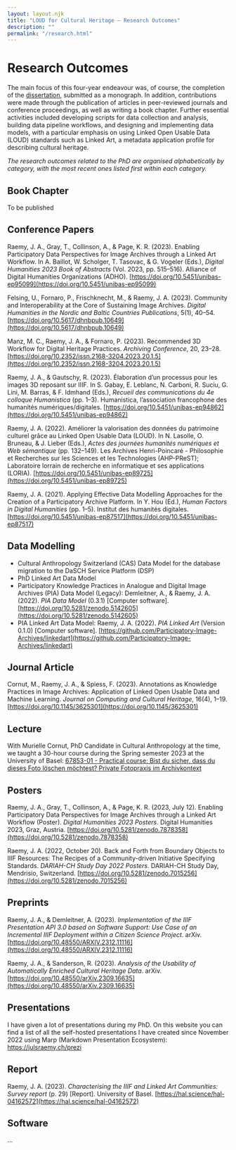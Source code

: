 ```yaml
---
layout: layout.njk
title: "LOUD for Cultural Heritage – Research Outcomes"
description: ""
permalink: "/research.html"
---
```


# Research Outcomes

The main focus of this four-year endeavour was, of course, the completion of the [dissertation](thesis.html), submitted as a monograph. In addition, contributions were made through the publication of articles in peer-reviewed journals and conference proceedings, as well as writing a book chapter. Further essential activities included developing scripts for data collection and analysis, building data pipeline workflows, and designing and implementing data models, with a particular emphasis on using Linked Open Usable Data (LOUD) standards such as Linked Art, a metadata application profile for describing cultural heritage.

_The research outcomes related to the PhD are organised alphabetically by category, with the most recent ones listed first within each category._

## Book Chapter

To be published

## Conference Papers

Raemy, J. A., Gray, T., Collinson, A., & Page, K. R. (2023). Enabling Participatory Data Perspectives for Image Archives through a Linked Art Workflow. In A. Baillot, W. Scholger, T. Tasovac, & G. Vogeler (Eds.), _Digital Humanities 2023 Book of Abstracts_ (Vol. 2023, pp. 515–516). Alliance of Digital Humanities Organizations (ADHO). [https://doi.org/10.5451/unibas-ep95099](https://doi.org/10.5451/unibas-ep95099)

Felsing, U., Fornaro, P., Frischknecht, M., & Raemy, J. A. (2023). Community and Interoperability at the Core of Sustaining Image Archives. _Digital Humanities in the Nordic and Baltic Countries Publications_, 5(1), 40–54. [https://doi.org/10.5617/dhnbpub.10649](https://doi.org/10.5617/dhnbpub.10649)

Manz, M. C., Raemy, J. A., & Fornaro, P. (2023). Recommended 3D Workflow for Digital Heritage Practices. _Archiving Conference_, 20, 23–28. [https://doi.org/10.2352/issn.2168-3204.2023.20.1.5](https://doi.org/10.2352/issn.2168-3204.2023.20.1.5)

Raemy, J. A., & Gautschy, R. (2023). Élaboration d’un processus pour les images 3D reposant sur IIIF. In S. Gabay, E. Leblanc, N. Carboni, R. Suciu, G. Lini, M. Barras, & F. Idmhand (Eds.), _Recueil des communications du 4e colloque Humanistica_ (pp. 1–3). Humanistica, l’association francophone des humanités numériques/digitales. [https://doi.org/10.5451/unibas-ep94862](https://doi.org/10.5451/unibas-ep94862)

Raemy, J. A. (2022). Améliorer la valorisation des données du patrimoine culturel grâce au Linked Open Usable Data (LOUD). In N. Lasolle, O. Bruneau, & J. Lieber (Eds.), _Actes des journées humanités numériques et Web sémantique_ (pp. 132–149). Les Archives Henri-Poincaré - Philosophie et Recherches sur les Sciences et les Technologies (AHP-PReST); Laboratoire lorrain de recherche en informatique et ses applications (LORIA). [https://doi.org/10.5451/unibas-ep89725](https://doi.org/10.5451/unibas-ep89725)

Raemy, J. A. (2021). Applying Effective Data Modelling Approaches for the Creation of a Participatory Archive Platform. In Y. Hou (Ed.), _Human Factors in Digital Humanities_ (pp. 1–5). Institut des humanités digitales. [https://doi.org/10.5451/unibas-ep87517](https://doi.org/10.5451/unibas-ep87517)


## Data Modelling

- Cultural Anthropology Switzerland (CAS) Data Model for the database migration to the DaSCH Service Platform (DSP)
- PhD Linked Art Data Model
- Participatory Knowledge Practices in Analogue and Digital Image Archives (PIA) Data Model (Legacy): Demleitner, A., & Raemy, J. A. (2022). _PIA Data Model_ (0.3.1) [Computer software]. [https://doi.org/10.5281/zenodo.5142605](https://doi.org/10.5281/zenodo.5142605)
- PIA Linked Art Data Model: Raemy, J. A. (2022). _PIA Linked Art_ (Version 0.1.0) [Computer software]. [https://github.com/Participatory-Image-Archives/linkedart](https://github.com/Participatory-Image-Archives/linkedart)


## Journal Article

Cornut, M., Raemy, J. A., & Spiess, F. (2023). Annotations as Knowledge Practices in Image Archives: Application of Linked Open Usable Data and Machine Learning. _Journal on Computing and Cultural Heritage_, 16(4), 1–19. [https://doi.org/10.1145/3625301](https://doi.org/10.1145/3625301)

## Lecture

With Murielle Cornut, PhD Candidate in Cultural Anthropology at the time, we taught a 30-hour course during the Spring semester 2023 at the University of Basel: [67853-01 - Practical course: Bist du sicher, dass du dieses Foto löschen möchtest? Private Fotopraxis im Archivkontext](https://vorlesungsverzeichnis.unibas.ch/de/recherche?id=274163)

## Posters

Raemy, J. A., Gray, T., Collinson, A., & Page, K. R. (2023, July 12). Enabling Participatory Data Perspectives for Image Archives through a Linked Art Workflow (Poster). _Digital Humanities 2023 Posters_. Digital Humanities 2023, Graz, Austria. [https://doi.org/10.5281/zenodo.7878358](https://doi.org/10.5281/zenodo.7878358)

Raemy, J. A. (2022, October 20). Back and Forth from Boundary Objects to IIIF Resources: The Recipes of a Community-driven Initiative Specifying Standards. _DARIAH-CH Study Day 2022 Posters_. DARIAH-CH Study Day, Mendrisio, Switzerland. [https://doi.org/10.5281/zenodo.7015256](https://doi.org/10.5281/zenodo.7015256)

## Preprints

Raemy, J. A., & Demleitner, A. (2023). _Implementation of the IIIF Presentation API 3.0 based on Software Support: Use Case of an Incremental IIIF Deployment within a Citizen Science Project_. arXiv. [https://doi.org/10.48550/ARXIV.2312.11116](https://doi.org/10.48550/ARXIV.2312.11116)

Raemy, J. A., & Sanderson, R. (2023). _Analysis of the Usability of Automatically Enriched Cultural Heritage Data_. arXiv. [https://doi.org/10.48550/arXiv.2309.16635](https://doi.org/10.48550/arXiv.2309.16635)

## Presentations

I have given a lot of presentations during my PhD. On this website you can find a list of all the self-hosted presentations I have created since November 2022 using Marp (Markdown Presentation Ecosystem): <a href="https://julsraemy.ch/prezi" target="_blank">https://julsraemy.ch/prezi</a>

## Report

Raemy, J. A. (2023). _Characterising the IIIF and Linked Art Communities: Survey report_ (p. 29) [Report]. University of Basel. [https://hal.science/hal-04162572](https://hal.science/hal-04162572)


## Software

...